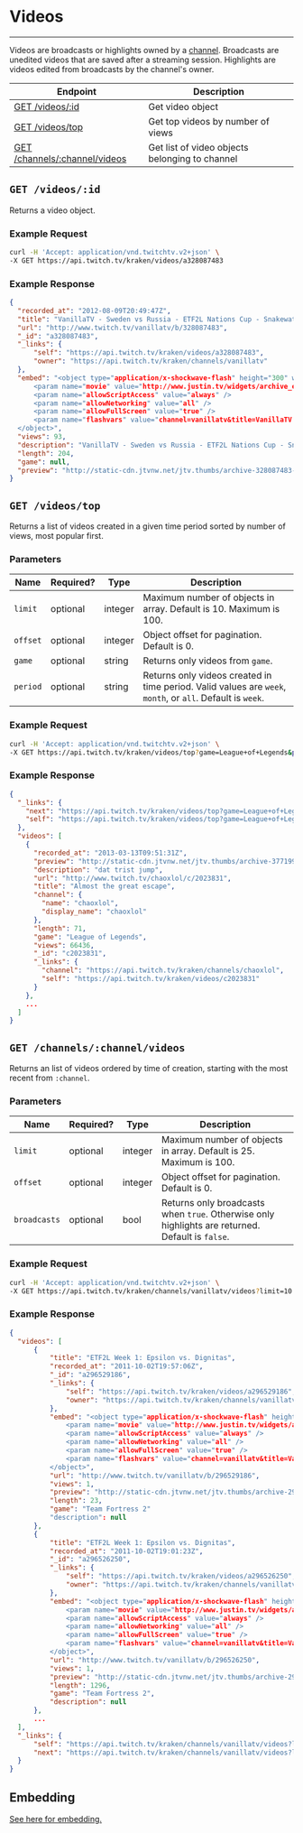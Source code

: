 # Videos

***

Videos are broadcasts or highlights owned by a [channel][channels]. Broadcasts are unedited videos that are saved after a streaming session. Highlights are videos edited from broadcasts by the channel's owner.

| Endpoint | Description |
| ---- | --------------- |
| [GET /videos/:id](/v2_resources/videos.md#get-videosid) | Get video object|
| [GET /videos/top](/v2_resources/videos.md#get-videostop) | Get top videos by number of views |
| [GET /channels/:channel/videos](/v2_resources/videos.md#get-channelschannelvideos) | Get list of video objects belonging to channel |

[channels]: /v2_resources/channels.md

## `GET /videos/:id`

Returns a video object.

### Example Request

```bash
curl -H 'Accept: application/vnd.twitchtv.v2+json' \
-X GET https://api.twitch.tv/kraken/videos/a328087483
```

### Example Response

```json
{
  "recorded_at": "2012-08-09T20:49:47Z",
  "title": "VanillaTV - Sweden vs Russia - ETF2L Nations Cup - Snakewater [Map3] - Part 3",
  "url": "http://www.twitch.tv/vanillatv/b/328087483",
  "_id": "a328087483",
  "_links": {
      "self": "https://api.twitch.tv/kraken/videos/a328087483",
      "owner": "https://api.twitch.tv/kraken/channels/vanillatv"
  },
  "embed": "<object type="application/x-shockwave-flash" height="300" width="400" id="clip_embed_player_flash" data="http://www.justin.tv/widgets/archive_embed_player.swf" bgcolor="#000000">
      <param name="movie" value="http://www.justin.tv/widgets/archive_embed_player.swf" />
      <param name="allowScriptAccess" value="always" />
      <param name="allowNetworking" value="all" />
      <param name="allowFullScreen" value="true" />
      <param name="flashvars" value="channel=vanillatv&title=VanillaTV - Sweden vs Russia - ETF2L Nations Cup - Snakewater [Map3] - Part 3&auto_play=false&archive_id=328087483&start_volume=25" />
  </object>",
  "views": 93,
  "description": "VanillaTV - Sweden vs Russia - ETF2L Nations Cup - Snakewater [Map3] - Part 3",
  "length": 204,
  "game": null,
  "preview": "http://static-cdn.jtvnw.net/jtv.thumbs/archive-328087483-320x240.jpg"
}
```

## `GET /videos/top`

Returns a list of videos created in a given time period sorted by number of views, most popular first.

### Parameters

<table>
    <thead>
        <tr>
            <th>Name</th>
            <th>Required?</th>
            <th width="50">Type</th>
            <th width=100%>Description</th>
        </tr>
    </thead>
    <tbody>
        <tr>
            <td><code>limit</code></td>
            <td>optional</td>
            <td>integer</td>
            <td>Maximum number of objects in array. Default is 10. Maximum is 100.</td>
        </tr>
        <tr>
            <td><code>offset</code></td>
            <td>optional</td>
            <td>integer</td>
            <td>Object offset for pagination. Default is 0.</td>
        </tr>
        <tr>
            <td><code>game</code></td>
            <td>optional</td>
            <td>string</td>
            <td>Returns only videos from <code>game</code>.</td>
        </tr>
        <tr>
            <td><code>period</code></td>
            <td>optional</td>
            <td>string</td>
            <td>Returns only videos created in time period. Valid values are <code>week</code>, <code>month</code>, or <code>all</code>. Default is <code>week</code>.</td>
        </tr>
    </tbody>
</table>

### Example Request

```bash
curl -H 'Accept: application/vnd.twitchtv.v2+json' \
-X GET https://api.twitch.tv/kraken/videos/top?game=League+of+Legends&period=month
```

### Example Response

```json
{
  "_links": {
    "next": "https://api.twitch.tv/kraken/videos/top?game=League+of+Legends&limit=10&offset=10&period=month",
    "self": "https://api.twitch.tv/kraken/videos/top?game=League+of+Legends&limit=10&offset=0&period=month"
  },
  "videos": [
    {
      "recorded_at": "2013-03-13T09:51:31Z",
      "preview": "http://static-cdn.jtvnw.net/jtv.thumbs/archive-377199700-320x240.jpg",
      "description": "dat trist jump",
      "url": "http://www.twitch.tv/chaoxlol/c/2023831",
      "title": "Almost the great escape",
      "channel": {
        "name": "chaoxlol",
        "display_name": "chaoxlol"
      },
      "length": 71,
      "game": "League of Legends",
      "views": 66436,
      "_id": "c2023831",
      "_links": {
        "channel": "https://api.twitch.tv/kraken/channels/chaoxlol",
        "self": "https://api.twitch.tv/kraken/videos/c2023831"
      }
    },
    ...
  ]
}
```

## `GET /channels/:channel/videos`

Returns an list of videos ordered by time of creation, starting with the most recent from `:channel`.

### Parameters

<table>
    <thead>
        <tr>
            <th>Name</th>
            <th>Required?</th>
            <th width="50">Type</th>
            <th width=100%>Description</th>
        </tr>
    </thead>
    <tbody>
        <tr>
            <td><code>limit</code></td>
            <td>optional</td>
            <td>integer</td>
            <td>Maximum number of objects in array. Default is 25. Maximum is 100.</td>
        </tr>
        <tr>
            <td><code>offset</code></td>
            <td>optional</td>
            <td>integer</td>
            <td>Object offset for pagination. Default is 0.</td>
        </tr>
        <tr>
            <td><code>broadcasts</code></td>
            <td>optional</td>
            <td>bool</td>
            <td>Returns only broadcasts when <code>true</code>. Otherwise only highlights are returned. Default is <code>false</code>.</td>
        </tr>
    </tbody>
</table>

### Example Request

```bash
curl -H 'Accept: application/vnd.twitchtv.v2+json' \
-X GET https://api.twitch.tv/kraken/channels/vanillatv/videos?limit=10
```

### Example Response

```json
{
  "videos": [
      {
          "title": "ETF2L Week 1: Epsilon vs. Dignitas",
          "recorded_at": "2011-10-02T19:57:06Z",
          "_id": "a296529186",
          "_links": {
              "self": "https://api.twitch.tv/kraken/videos/a296529186",
              "owner": "https://api.twitch.tv/kraken/channels/vanillatv"
          },
          "embed": "<object type="application/x-shockwave-flash" height="300" width="400" id="clip_embed_player_flash" data="http://www.justin.tv/widgets/archive_embed_player.swf" bgcolor="#000000">
              <param name="movie" value="http://www.justin.tv/widgets/archive_embed_player.swf" />
              <param name="allowScriptAccess" value="always" />
              <param name="allowNetworking" value="all" />
              <param name="allowFullScreen" value="true" />
              <param name="flashvars" value="channel=vanillatv&title=VanillaTV - Sweden vs Russia - ETF2L Nations Cup - Snakewater [Map3] - Part 3&auto_play=false&archive_id=328087483&start_volume=25" />
          </object>",
          "url": "http://www.twitch.tv/vanillatv/b/296529186",
          "views": 1,
          "preview": "http://static-cdn.jtvnw.net/jtv.thumbs/archive-296529186-320x240.jpg",
          "length": 23,
          "game": "Team Fortress 2"
          "description": null
      },
      {
          "title": "ETF2L Week 1: Epsilon vs. Dignitas",
          "recorded_at": "2011-10-02T19:01:23Z",
          "_id": "a296526250",
          "_links": {
              "self": "https://api.twitch.tv/kraken/videos/a296526250",
              "owner": "https://api.twitch.tv/kraken/channels/vanillatv"
          },
          "embed": "<object type="application/x-shockwave-flash" height="300" width="400" id="clip_embed_player_flash" data="http://www.justin.tv/widgets/archive_embed_player.swf" bgcolor="#000000">
              <param name="movie" value="http://www.justin.tv/widgets/archive_embed_player.swf" />
              <param name="allowScriptAccess" value="always" />
              <param name="allowNetworking" value="all" />
              <param name="allowFullScreen" value="true" />
              <param name="flashvars" value="channel=vanillatv&title=VanillaTV - Sweden vs Russia - ETF2L Nations Cup - Snakewater [Map3] - Part 3&auto_play=false&archive_id=328087483&start_volume=25" />
          </object>",
          "url": "http://www.twitch.tv/vanillatv/b/296526250",
          "views": 1,
          "preview": "http://static-cdn.jtvnw.net/jtv.thumbs/archive-296526250-320x240.jpg",
          "length": 1296,
          "game": "Team Fortress 2",
          "description": null
      },
      ...
  ],
  "_links": {
      "self": "https://api.twitch.tv/kraken/channels/vanillatv/videos?limit=10&offset=0",
      "next": "https://api.twitch.tv/kraken/channels/vanillatv/videos?limit=10&offset=10"
  }
}
```

## Embedding

[See here for embedding.][embedding]

[embedding]: /embedding.md#embedding-streams-vods-and-chat
